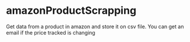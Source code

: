 # amazonProductScrapping
Get data from a product in amazon and store it on csv file. You can get an email if the price tracked is changing 

